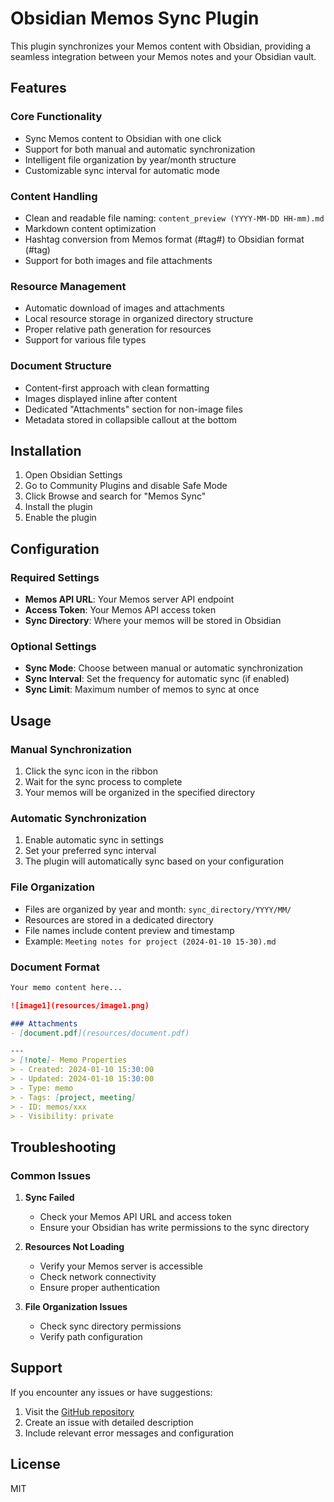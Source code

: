 # Obsidian Memos Sync Plugin

This plugin synchronizes your Memos content with Obsidian, providing a seamless integration between your Memos notes and your Obsidian vault.

## Features

### Core Functionality
- Sync Memos content to Obsidian with one click
- Support for both manual and automatic synchronization
- Intelligent file organization by year/month structure
- Customizable sync interval for automatic mode

### Content Handling
- Clean and readable file naming: `content_preview (YYYY-MM-DD HH-mm).md`
- Markdown content optimization
- Hashtag conversion from Memos format (#tag#) to Obsidian format (#tag)
- Support for both images and file attachments

### Resource Management
- Automatic download of images and attachments
- Local resource storage in organized directory structure
- Proper relative path generation for resources
- Support for various file types

### Document Structure
- Content-first approach with clean formatting
- Images displayed inline after content
- Dedicated "Attachments" section for non-image files
- Metadata stored in collapsible callout at the bottom

## Installation

1. Open Obsidian Settings
2. Go to Community Plugins and disable Safe Mode
3. Click Browse and search for "Memos Sync"
4. Install the plugin
5. Enable the plugin

## Configuration

### Required Settings
- **Memos API URL**: Your Memos server API endpoint
- **Access Token**: Your Memos API access token
- **Sync Directory**: Where your memos will be stored in Obsidian

### Optional Settings
- **Sync Mode**: Choose between manual or automatic synchronization
- **Sync Interval**: Set the frequency for automatic sync (if enabled)
- **Sync Limit**: Maximum number of memos to sync at once

## Usage

### Manual Synchronization
1. Click the sync icon in the ribbon
2. Wait for the sync process to complete
3. Your memos will be organized in the specified directory

### Automatic Synchronization
1. Enable automatic sync in settings
2. Set your preferred sync interval
3. The plugin will automatically sync based on your configuration

### File Organization
- Files are organized by year and month: `sync_directory/YYYY/MM/`
- Resources are stored in a dedicated directory
- File names include content preview and timestamp
- Example: `Meeting notes for project (2024-01-10 15-30).md`

### Document Format
```markdown
Your memo content here...

![image1](resources/image1.png)

### Attachments
- [document.pdf](resources/document.pdf)

---
> [!note]- Memo Properties
> - Created: 2024-01-10 15:30:00
> - Updated: 2024-01-10 15:30:00
> - Type: memo
> - Tags: [project, meeting]
> - ID: memos/xxx
> - Visibility: private
```

## Troubleshooting

### Common Issues
1. **Sync Failed**
   - Check your Memos API URL and access token
   - Ensure your Obsidian has write permissions to the sync directory

2. **Resources Not Loading**
   - Verify your Memos server is accessible
   - Check network connectivity
   - Ensure proper authentication

3. **File Organization Issues**
   - Check sync directory permissions
   - Verify path configuration

## Support

If you encounter any issues or have suggestions:
1. Visit the [GitHub repository](https://github.com/leoleelxh/obsidian-memos-sync-plugin)
2. Create an issue with detailed description
3. Include relevant error messages and configuration

## License

MIT
